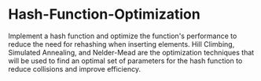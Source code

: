 # Hash-Function-Optimization
Implement a hash function and optimize the function's performance to reduce the need for rehashing when inserting elements. Hill Climbing, Simulated Annealing, and Nelder-Mead are the optimization techniques that will be used to find an optimal set of parameters for the hash function to reduce collisions and improve efficiency.

